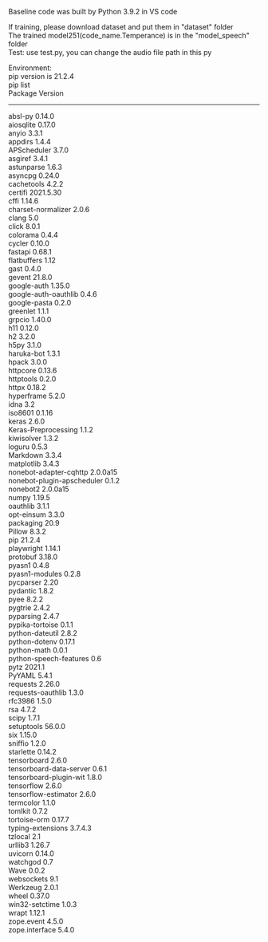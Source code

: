 Baseline code was built by Python 3.9.2 in VS code  
  
If training, please download dataset and put them in "dataset" folder  
The trained model251(code_name.Temperance) is in the "model_speech" folder  
Test: use test.py, you can change the audio file path in this py  
  
Environment:  
pip version is 21.2.4  
pip list  
Package                    Version  
-------------------------- ---------  
absl-py                    0.14.0  
aiosqlite                  0.17.0  
anyio                      3.3.1  
appdirs                    1.4.4  
APScheduler                3.7.0  
asgiref                    3.4.1  
astunparse                 1.6.3  
asyncpg                    0.24.0  
cachetools                 4.2.2  
certifi                    2021.5.30  
cffi                       1.14.6  
charset-normalizer         2.0.6  
clang                      5.0  
click                      8.0.1  
colorama                   0.4.4  
cycler                     0.10.0  
fastapi                    0.68.1  
flatbuffers                1.12  
gast                       0.4.0  
gevent                     21.8.0  
google-auth                1.35.0  
google-auth-oauthlib       0.4.6  
google-pasta               0.2.0  
greenlet                   1.1.1  
grpcio                     1.40.0  
h11                        0.12.0  
h2                         3.2.0  
h5py                       3.1.0  
haruka-bot                 1.3.1  
hpack                      3.0.0  
httpcore                   0.13.6  
httptools                  0.2.0  
httpx                      0.18.2  
hyperframe                 5.2.0  
idna                       3.2  
iso8601                    0.1.16  
keras                      2.6.0  
Keras-Preprocessing        1.1.2  
kiwisolver                 1.3.2  
loguru                     0.5.3  
Markdown                   3.3.4  
matplotlib                 3.4.3  
nonebot-adapter-cqhttp     2.0.0a15  
nonebot-plugin-apscheduler 0.1.2  
nonebot2                   2.0.0a15  
numpy                      1.19.5  
oauthlib                   3.1.1  
opt-einsum                 3.3.0  
packaging                  20.9  
Pillow                     8.3.2  
pip                        21.2.4  
playwright                 1.14.1  
protobuf                   3.18.0  
pyasn1                     0.4.8  
pyasn1-modules             0.2.8  
pycparser                  2.20  
pydantic                   1.8.2  
pyee                       8.2.2  
pygtrie                    2.4.2  
pyparsing                  2.4.7  
pypika-tortoise            0.1.1  
python-dateutil            2.8.2  
python-dotenv              0.17.1  
python-math                0.0.1  
python-speech-features     0.6  
pytz                       2021.1  
PyYAML                     5.4.1  
requests                   2.26.0  
requests-oauthlib          1.3.0  
rfc3986                    1.5.0  
rsa                        4.7.2  
scipy                      1.7.1  
setuptools                 56.0.0  
six                        1.15.0  
sniffio                    1.2.0  
starlette                  0.14.2  
tensorboard                2.6.0  
tensorboard-data-server    0.6.1  
tensorboard-plugin-wit     1.8.0  
tensorflow                 2.6.0  
tensorflow-estimator       2.6.0  
termcolor                  1.1.0  
tomlkit                    0.7.2  
tortoise-orm               0.17.7  
typing-extensions          3.7.4.3  
tzlocal                    2.1  
urllib3                    1.26.7  
uvicorn                    0.14.0  
watchgod                   0.7  
Wave                       0.0.2  
websockets                 9.1  
Werkzeug                   2.0.1  
wheel                      0.37.0  
win32-setctime             1.0.3  
wrapt                      1.12.1  
zope.event                 4.5.0  
zope.interface             5.4.0  
